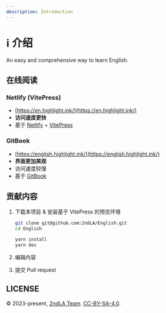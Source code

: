 ```yaml
---
description: Introduction
---
```


# ℹ 介绍

<!--@include: ./fm-desc.md-->

An easy and comprehensive way to learn English.

## 在线阅读

### Netlify (VitePress)

* [https://en.highlight.ink/](https://en.highlight.ink/)
* **访问速度更快**
* 基于 [Netlify](https://netlify.com) + [VitePress](https://vitepress.vuejs.org/)

### GitBook

* [https://english.highlight.ink/](https://english.highlight.ink/)
* **界面更加美观**
* 访问速度较慢
* 基于 [GitBook](https://www.gitbook.com/)

## 贡献内容

1. 下载本项目 & 安装基于 VitePress 的预览环境

    ```sh
    git clone git@github.com:2ndLA/English.git
    cd English

    yarn install
    yarn dev
    ```

2. 编辑内容
3. 提交 Pull request

## LICENSE

© 2023-present, [2ndLA Team](https://github.com/2ndLA). [CC-BY-SA-4.0](https://github.com/2ndLA/English/blob/main/LICENSE).
